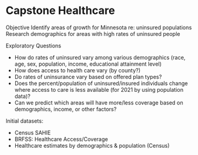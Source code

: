 # Capstone Healthcare


Objective
Identify areas of growth for Minnesota re: uninsured populations
Research demographics for areas with high rates of uninsured people


Exploratory Questions
  * How do rates of uninsured vary among various demographics (race, age, sex, population, income, educational attainment level)
  * How does access to health care vary (by county?)
  * Do rates of uninsurance vary based on offered plan types? 
  * Does the percent/population of uninsured/insured individuals change where access to care is less available (for 2021 by using population data)?
  * Can we predict which areas will have more/less coverage based on demographics, income, or other factors?



Initial datasets:
  * Census SAHIE 
  * BRFSS: Healthcare Access/Coverage
  * Healthcare estimates by demographics & population (Census)
